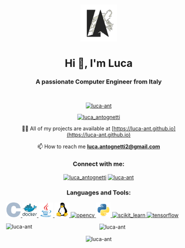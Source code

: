 <div align=center>
  <img width=100px src="https://raw.githubusercontent.com/luca-ant/luca-ant/main/LA.png">
<h1 align="center">Hi 👋, I'm Luca</h1>
<h3 align="center">A passionate Computer Engineer from Italy</h3>

<p> <img src="https://komarev.com/ghpvc/?username=luca-ant&label=Profile%20views&color=28a745&style=flat" alt="" /> </p>

<p> <a href="https://github.com/ryo-ma/github-profile-trophy"><img src="https://github-profile-trophy.vercel.app/?username=luca-ant" alt="luca-ant" /></a> </p>

<p> <a href="https://twitter.com/luca_antognetti" target="blank"><img src="https://img.shields.io/twitter/follow/luca_antognetti?logo=twitter&style=flat" alt="luca_antognetti" /></a> </p>

👨‍💻 All of my projects are available at [https://luca-ant.github.io](https://luca-ant.github.io)

📫 How to reach me **luca.antognetti2@gmail.com**

<h3>Connect with me:</h3>
<p>
<a href="https://twitter.com/luca_antognetti" target="blank"><img align="center" src="https://cdn.jsdelivr.net/npm/simple-icons@3.0.1/icons/twitter.svg" alt="luca_antognetti" height="30" width="40" /></a>
<a href="https://linkedin.com/in/luca-ant" target="blank"><img align="center" src="https://cdn.jsdelivr.net/npm/simple-icons@3.0.1/icons/linkedin.svg" alt="luca-ant" height="30" width="40" /></a>
</p>

<h3>Languages and Tools:</h3>
<p align="left"> <a href="https://www.cprogramming.com/" target="_blank"> <img src="https://raw.githubusercontent.com/devicons/devicon/master/icons/c/c-original.svg" alt="c" width="40" height="40"/> </a> <a href="https://www.docker.com/" target="_blank"> <img src="https://raw.githubusercontent.com/devicons/devicon/master/icons/docker/docker-original-wordmark.svg" alt="docker" width="40" height="40"/> </a> <a href="https://www.java.com" target="_blank"> <img src="https://raw.githubusercontent.com/devicons/devicon/master/icons/java/java-original.svg" alt="java" width="40" height="40"/> </a> <a href="https://www.linux.org/" target="_blank"> <img src="https://raw.githubusercontent.com/devicons/devicon/master/icons/linux/linux-original.svg" alt="linux" width="40" height="40"/> </a> <a href="https://opencv.org/" target="_blank"> <img src="https://www.vectorlogo.zone/logos/opencv/opencv-icon.svg" alt="opencv" width="40" height="40"/> </a> <a href="https://www.python.org" target="_blank"> <img src="https://raw.githubusercontent.com/devicons/devicon/master/icons/python/python-original.svg" alt="python" width="40" height="40"/> </a> <a href="https://scikit-learn.org/" target="_blank"> <img src="https://upload.wikimedia.org/wikipedia/commons/0/05/Scikit_learn_logo_small.svg" alt="scikit_learn" width="40" height="40"/> </a> <a href="https://www.tensorflow.org" target="_blank"> <img src="https://www.vectorlogo.zone/logos/tensorflow/tensorflow-icon.svg" alt="tensorflow" width="40" height="40"/> </a> </p>

<p><img align="left" src="https://github-readme-stats.vercel.app/api/top-langs?username=luca-ant&show_icons=true&locale=en&layout=compact" alt="luca-ant" /></p>

<p>&nbsp;<img align="center" src="https://github-readme-stats.vercel.app/api?username=luca-ant&show_icons=true&locale=en" alt="luca-ant" /></p>

<p><img align="center" src="https://github-readme-streak-stats.herokuapp.com/?user=luca-ant&" alt="luca-ant" /></p>

</div>
<!--
**luca-ant/luca-ant** is a ✨ _special_ ✨ repository because its `README.md` (this file) appears on your GitHub profile.

Here are some ideas to get you started:

- 🔭 I’m currently working on ...
- 🌱 I’m currently learning ...
- 👯 I’m looking to collaborate on ...
- 🤔 I’m looking for help with ...
- 💬 Ask me about ...
- 📫 How to reach me: ...
- 😄 Pronouns: ...
- ⚡ Fun fact: ...
-->
